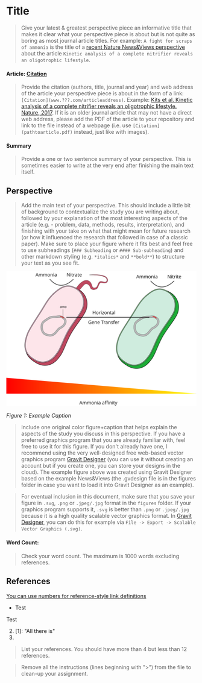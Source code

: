 # Title

> Give your latest & greatest perspective piece an informative title that makes it clear what your perspective piece is about but is not quite as boring as most journal article titles. For example: `A fight for scraps of ammonia` is the title of a [recent Nature News&Views perspective](http://www.nature.com/nature/journal/v549/n7671/full/549162a.html) about the article `Kinetic analysis of a complete nitrifier reveals an oligotrophic lifestyle`.

#### Article: [Citation](www.???.com/pathtoarticle)

> Provide the citation (authors, title, journal and year) and web address of the article your perspective piece is about in the form of a link: `[Citation](www.???.com/articleaddress)`. Example: [Kits et al. Kinetic analysis of a complete nitrifier reveals an oligotrophic lifestyle. Nature, 2017](http://www.nature.com/nature/journal/v549/n7671/full/nature23679.html). If it is an older journal article that may not have a direct web address, please add the PDF of the article to your repository and link to the file instead of a webpage (i.e. use `[Citation](pathtoarticle.pdf)` instead, just like with images).

#### Summary

> Provide a one or two sentence summary of your perspective. This is sometimes easier to write at the very end after finishing the main text itself.

## Perspective

> Add the main text of your perspective. This should include a little bit of background to contextualize the study you are writing about, followed by your explanation of the most interesting aspects of the article (e.g. - problem, data, methods, results, interpretation), and finishing with your take on what that might mean for future research (or how it influenced the research that followed in case of a classic paper). Make sure to place your figure where it fits best and feel free to use subheadings (`### Subheading` or `#### Sub-subheading`) and other markdown styling (e.g. `*italics*` and `**bold**`) to structure your text as you see fit.

![Figure 1](figures/example_figure.svg)

*Figure 1: Example Caption*

> Include one original color figure+caption that helps explain the aspects of the study you discuss in this perspective. If you have a preferred graphics program that you are already familiar with, feel free to use it for this figure. If you don't already have one, I recommend using the very well-designed free web-based vector graphics program [Gravit Designer](https://designer.gravit.io/) (you can use it without creating an account but if you create one, you can store your designs in the cloud). The example figure above was created using Gravit Designer based on the example News&Views (the .gvdesign file is in the figures folder in case you want to load it into Gravit Designer as an example).

> For eventual inclusion in this document, make sure that you save your figure in `.svg`, `.png` or `.jpeg/.jpg` format in the `figures` folder. If your graphics program supports it, `.svg` is better than `.png` or `.jpeg/.jpg` because it is a high quality scalable vector graphics format. In [Gravit Designer](https://designer.gravit.io/), you can do this for example via `File -> Export -> Scalable Vector Graphics (.svg)`.

#### Word Count:

> Check your word count. The maximum is 1000 words excluding references.

## References

 [You can use numbers for reference-style link definitions][2]


 - <a name="kits2017"> Test</a>

[](#kits2017) Test

  2. [1]: "All there is"
  4. [^fn3]: ibid.

[2]: www.example.com "My testing grounds"


> List your references. You should have more than 4 but less than 12 references.

> Remove all the instructions (lines beginning with ">") from the file to clean-up your assignment.
